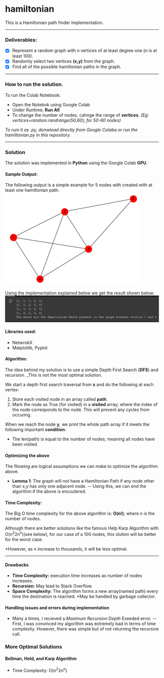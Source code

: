 # hamiltonian 
This is a Hamiltonian path finder implementation. 

----

### Deliverables: 
- [x] Represent a random graph with n vertices of at least degree one (n is at least 100).
- [x] Randomly select two vertices **(x,y)** from the graph.
- [x] Find all of the possible hamiltonian paths in the graph.

----
### How to run the solution.

To run the Colab Notebook:
- Open the Notebok using Google Colab
- Under Runtime, **Run All**
- To change the number of nodes, cahnge the range of **vertices**. _(Eg: vertices=random.randrange(50,60); for 50-60 nodes)_

_To rum it as .py, donwload directly from Google Colaba or run the hamiltonian.py in this repository._

----

### Solution
The solution was implemented in **Python** using the Google Colab **GPU**. 

#### Sample Output:
The following output is a simple example for 5 nodes with created with at least one hamiltonian path. 
![](photos/sample_output.png?raw=true "Samlpe Graph")

Using the implementation explained below we get the result shown below:
![](photos/Output.png?raw=true "Samlpe Graph")


#### Libraries used:
- NetwrokX
- Matplotlib, Pyplot 

#### Algorithm:
The idea behind my solution is to use a simple Depth First Search (**DFS**) and recursion. 
_This is not the most optimal solution. 

We start a depth first search traversal from **x** and do the following at each vertex:
1. Store each visited node in an array called **path**. 
2. Mark the node as True (for visited) in a **visited** array; where the index of the node corresponds to the node. This will prevent any cycles from occuring. 

When we reach the node **y**, we print the whole path array if it meets the following important **condition**:
- The len(path) is equal to the number of nodes; meaning all nodes have been visited. 

#### Optimizing the above
The fllowing are logical assumptions we can make to optimize the algorithm above. 

- **Lemma 1**: The graph will not have a Hamiltonian Path if any node other than x,y has only one adjacent node.
-- Using this, we can end the algorithm if the above is encoutered. 


#### Time Complexity:

The Big O time complexity for the above algorithm is:
**O(n!)**; where n is the number of nodes. 

Although there are better solutions like the famous Help Karp Algorithm with O(n<sup>2</sup>2n<sup>n</sup>)(see below), for our case of a 100 nodes, this slution will be better for the worst case. 

*However, as n increase to thousands, it will be less optimal.

----

#### Drawbacks

- **Time Complexity:** execution time increases as number of nodes increases.
- **Recursion:** May lead to Stack Overflow.
- **Space Complexity:** The algorithm forms a new array(named path) every time the destination is reached. *May be handled by garbage collector. 

#### Handling issues and errors during implementation
- Many a times, I recieved a *Maximum Recursion Depth* Exeeded error.
-- First, I was convinced my algorithm was extremely bad in terms of time complexity. However, there was simple but of not returning the recursive call. 

### More Optimal Solutions

#### Bellman, Held, and Karp Algorithm
- Time Complexity: O(n<sup>2</sup>2n<sup>n</sup>)
